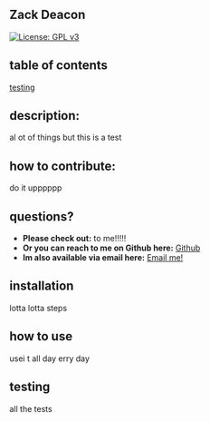 ## Zack Deacon

    
  [![License: GPL v3](https://img.shields.io/badge/License-GPLv3-blue.svg)](https://www.gnu.org/licenses/gpl-3.0)
    
  ## table of contents 

    
  [testing](#testing) 
  

  ## description: 

  al ot of things but this is a test  
    
    
  ## how to contribute:

  do it upppppp 
    
  ## questions?

 * **Please check out:** to me!!!!!
 * **Or you can reach to me on Github here:** [Github](https://github.com/zackdeacon)
 * **Im also available via email here:** [Email me!](zackdeacon347@gmail.com) 
    
    
  ## installation 

    
  lotta lotta steps  
    
  ## how to use 

    
  usei t all day erry day 
    
  ## testing 

    
  all the tests 